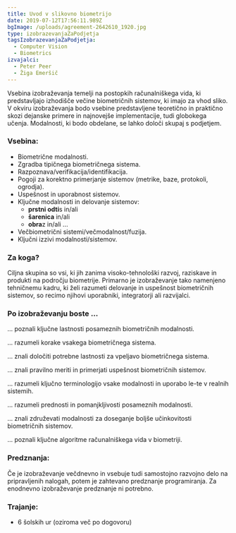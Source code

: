 ```yaml
---
title: Uvod v slikovno biometrijo
date: 2019-07-12T17:56:11.989Z
bgImage: /uploads/agreement-2642610_1920.jpg
type: izobrazevanjaZaPodjetja
tagsIzobrazevanjaZaPodjetja:
  - Computer Vision
  - Biometrics
izvajalci:
  - Peter Peer
  - Žiga Emeršič
---
```

Vsebina izobraževanja temelji na postopkih računalniškega vida, ki predstavljajo izhodišče večine biometričnih sistemov, ki imajo za vhod sliko. V okviru izobraževanja bodo vsebine predstavljene teoretično in praktično skozi dejanske primere in najnovejše implementacije, tudi globokega učenja. Modalnosti, ki bodo obdelane, se lahko določi skupaj s podjetjem.

### Vsebina:

* Biometrične modalnosti.
* Zgradba tipičnega biometričnega sistema.
* Razpoznava/verifikacija/identifikacija.
* Pogoji za korektno primerjanje sistemov (metrike, baze, protokoli, ogrodja).
* Uspešnost in uporabnost sistemov.
* Ključne modalnosti in delovanje sistemov:
  * **prstni odti**s in/ali 
  * **šarenica** in/ali 
  * **obra**z in/ali ...
* Večbiometrični sistemi/večmodalnost/fuzija.
* Ključni izzivi modalnosti/sistemov.

### Za koga?

Ciljna skupina so vsi, ki jih zanima visoko-tehnološki razvoj, raziskave in produkti na področju biometrije. Primarno je izobraževanje tako namenjeno tehničnemu kadru, ki želi razumeti delovanje in uspešnost biometričnih sistemov, so recimo njihovi uporabniki, integratorji ali razvijalci.

### Po izobraževanju boste …

… poznali ključne lastnosti posameznih biometričnih modalnosti.

… razumeli korake vsakega biometričnega sistema.

… znali določiti potrebne lastnosti za vpeljavo biometričnega sistema.

… znali pravilno meriti in primerjati uspešnost biometričnih sistemov.

… razumeli ključno terminologijo vsake modalnosti in uporabo le-te v realnih sistemih.

… razumeli prednosti in pomanjkljivosti posameznih modalnosti.

… znali združevati modalnosti za doseganje boljše učinkovitosti biometričnih sistemov.

… poznali ključne algoritme računalniškega vida v biometriji.

### Predznanja:

Če je izobraževanje večdnevno in vsebuje tudi samostojno razvojno delo na pripravljenih nalogah, potem je zahtevano predznanje programiranja. Za enodnevno izobraževanje predznanje ni potrebno.

### Trajanje:

* 6 šolskih ur (oziroma več po dogovoru)
